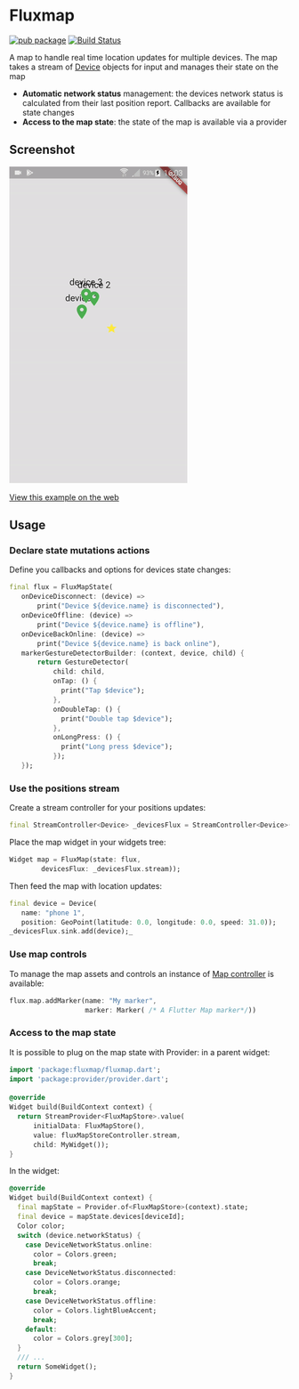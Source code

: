 # Fluxmap

[![pub package](https://img.shields.io/pub/v/fluxmap.svg)](https://pub.dartlang.org/packages/fluxmap) [![Build Status](https://travis-ci.org/synw/fluxmap.svg?branch=master)](https://travis-ci.org/synw/fluxmap)

A map to handle real time location updates for multiple devices. The map takes a
stream of [Device](https://github.com/synw/device) objects for input and manages
their state on the map

- **Automatic network status** management: the devices network status is calculated
from their last position report. Callbacks are available for state changes
- **Access to the map state**: the state of the map is available via a provider

## Screenshot

![Screenshot](img/screenshot.gif)

[View this example on the web](https://synw.github.io/fluxmap)

## Usage

### Declare state mutations actions

Define you callbacks and options for devices state changes:

   ```dart
   final flux = FluxMapState(
      onDeviceDisconnect: (device) =>
          print("Device ${device.name} is disconnected"),
      onDeviceOffline: (device) =>
          print("Device ${device.name} is offline"),
      onDeviceBackOnline: (device) =>
          print("Device ${device.name} is back online"),
      markerGestureDetectorBuilder: (context, device, child) {
          return GestureDetector(
              child: child,
              onTap: () {
                print("Tap $device");
              },
              onDoubleTap: () {
                print("Double tap $device");
              },
              onLongPress: () {
                print("Long press $device");
              });
      });
   ```

### Use the positions stream

Create a stream controller for your positions updates:

   ```dart
   final StreamController<Device> _devicesFlux = StreamController<Device>();
   ```

Place the map widget in your widgets tree:

   ```dart
   Widget map = FluxMap(state: flux,
           devicesFlux: _devicesFlux.stream));
   ```

Then feed the map with location updates:

   ```dart
   final device = Device(
      name: "phone 1",
      position: GeoPoint(latitude: 0.0, longitude: 0.0, speed: 31.0));
   _devicesFlux.sink.add(device);_
   ```

### Use map controls

To manage the map assets and controls an instance of
[Map controller](https://github.com/synw/map_controller) is available:

   ```dart
   flux.map.addMarker(name: "My marker",
                      marker: Marker( /* A Flutter Map marker*/))
   ```

### Access to the map state

It is possible to plug on the map state with Provider: in a parent widget:

   ```dart
   import 'package:fluxmap/fluxmap.dart';
   import 'package:provider/provider.dart';

   @override
   Widget build(BuildContext context) {
     return StreamProvider<FluxMapStore>.value(
         initialData: FluxMapStore(),
         value: fluxMapStoreController.stream,
         child: MyWidget());
   }
   ```

In the widget:

   ```dart
   @override
   Widget build(BuildContext context) {
     final mapState = Provider.of<FluxMapStore>(context).state;
     final device = mapState.devices[deviceId];
     Color color;
     switch (device.networkStatus) {
       case DeviceNetworkStatus.online:
         color = Colors.green;
         break;
       case DeviceNetworkStatus.disconnected:
         color = Colors.orange;
         break;
       case DeviceNetworkStatus.offline:
         color = Colors.lightBlueAccent;
         break;
       default:
         color = Colors.grey[300];
     }
     /// ...
     return SomeWidget();
   }
   ```
